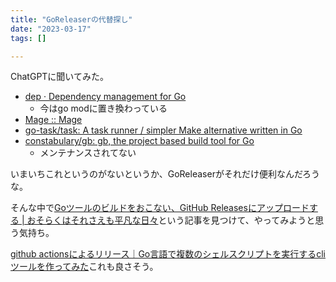 ```yaml
---
title: "GoReleaserの代替探し"
date: "2023-03-17"
tags: []

---
```


ChatGPTに聞いてみた。

- [dep · Dependency management for Go](https://golang.github.io/dep/)
  - 今はgo modに置き換わっている
- [Mage :: Mage](https://magefile.org/)
- [go-task/task: A task runner / simpler Make alternative written in Go](https://github.com/go-task/task)
- [constabulary/gb: gb, the project based build tool for Go](https://github.com/constabulary/gb)
  - メンテナンスされてない

いまいちこれというのがないというか、GoReleaserがそれだけ便利なんだろうな。

そんな中で[Goツールのビルドをおこない、GitHub Releasesにアップロードする | おそらくはそれさえも平凡な日々](https://songmu.jp/riji/entry/2017-10-18-go-tool-release-artifacts.html)という記事を見つけて、やってみようと思う気持ち。

[github actionsによるリリース｜Go言語で複数のシェルスクリプトを実行するcliツールを作ってみた](https://zenn.dev/katsushun89/books/3afdb2bab8f94b/viewer/d3b31e)これも良さそう。
